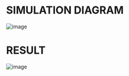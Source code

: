 # **SIMULATION DIAGRAM**

![image](https://user-images.githubusercontent.com/94169022/144426706-3b29df59-fbf6-405c-9b4c-d2b68e49b0cf.png)


# **RESULT**

![image](https://user-images.githubusercontent.com/94169022/144426605-9ed7f5f8-b2c3-48e6-904d-ed00461e74da.png)
